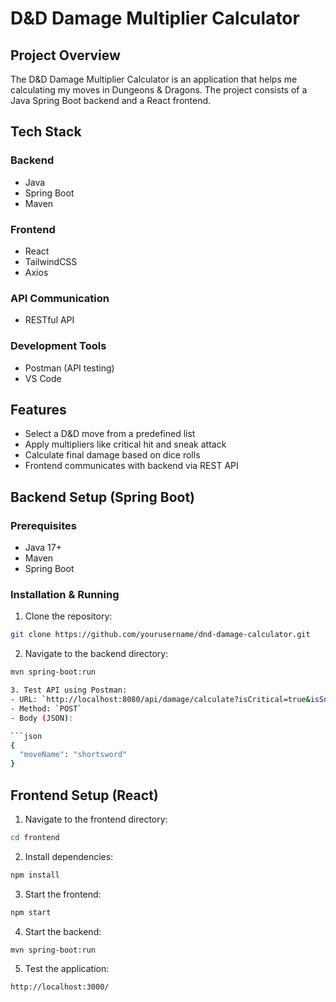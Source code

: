 # D&D Damage Multiplier Calculator

## Project Overview

The D&D Damage Multiplier Calculator is an application that helps me calculating my moves in Dungeons & Dragons. The project consists of a Java Spring Boot backend and a React frontend.

## Tech Stack

### Backend
- Java
- Spring Boot
- Maven

### Frontend
- React
- TailwindCSS
- Axios

### API Communication
- RESTful API

### Development Tools
- Postman (API testing)
- VS Code

## Features

- Select a D&D move from a predefined list
- Apply multipliers like critical hit and sneak attack
- Calculate final damage based on dice rolls
- Frontend communicates with backend via REST API

## Backend Setup (Spring Boot)

### Prerequisites
- Java 17+
- Maven
- Spring Boot

### Installation & Running

1. Clone the repository:

```bash
git clone https://github.com/yourusername/dnd-damage-calculator.git
```

2. Navigate to the backend directory:

```bash
mvn spring-boot:run

3. Test API using Postman:
- URL: `http://localhost:8080/api/damage/calculate?isCritical=true&isSneakAttack=false`
- Method: `POST`
- Body (JSON):

```json
{
  "moveName": "shortsword"
}
```

## Frontend Setup (React)

1. Navigate to the frontend directory:

```bash
cd frontend
```

2. Install dependencies:

```bash
npm install
```

3. Start the frontend:

```bash
npm start
```

4. Start the backend:

```bash
mvn spring-boot:run
```

5. Test the application:

```bash
http://localhost:3000/
``` 






